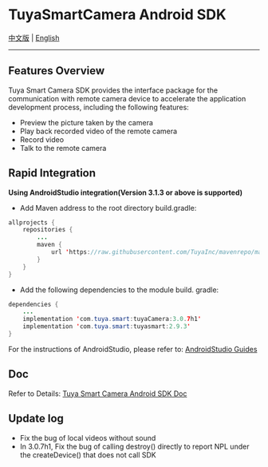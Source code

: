 # TuyaSmartCamera Android SDK

[中文版](https://github.com/TuyaInc/tuyasmart_camera_android_sdk/blob/master/README-zh.md) | [English](https://github.com/TuyaInc/tuyasmart_camera_android_sdk/blob/master/README.md)

------

## Features Overview

Tuya Smart Camera SDK provides the interface package for the communication with remote camera device to accelerate the application development process, including the following features:

- Preview the picture taken by the camera
- Play back recorded video of the remote camera
- Record video
- Talk to the remote camera

## Rapid Integration

 **Using AndroidStudio integration(Version 3.1.3 or above is supported)**

- Add Maven address to the root directory build.gradle:
```java
allprojects {
    repositories {
        ...
        maven {
            url 'https://raw.githubusercontent.com/TuyaInc/mavenrepo/master/releases'
        }
    }
}
```
- Add the following dependencies to the module build. gradle:

```java
dependencies {
    ...
    implementation 'com.tuya.smart:tuyaCamera:3.0.7h1'
    implementation 'com.tuya.smart:tuyasmart:2.9.3'
}
```
For the instructions of AndroidStudio, please refer to: [AndroidStudio Guides](https://developer.android.com/studio/)



## Doc

Refer to Details: [Tuya Smart Camera Android SDK Doc](https://tuyainc.github.io/tuyasmart_camera_android_sdk_doc/en/)

## Update log
- Fix the bug of local videos without sound
- In 3.0.7h1, Fix the bug of calling destroy() directly to report NPL under the createDevice() that does not call SDK
